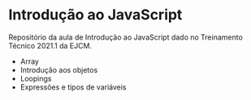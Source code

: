 # Introdução ao JavaScript
Repositório da aula de Introdução ao JavaScript dado no Treinamento Técnico 2021.1 da EJCM.

- Array
- Introdução aos objetos
- Loopings
- Expressões e tipos de variáveis
